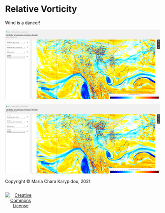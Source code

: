 # Relative Vorticity

Wind is a dancer!

![Relative Vorticity at 05/12/2021 (12:00 UTC) at 250 hPa from ECMWF](/src/Kinematics/img/ECMWF_RelVort_250hPa.png)

<img src="/src/Kinematics/img/ECMWF_RelVort_250hPa.png" alt="Image description">


<footer>
<p style="float:left; width: 100%;">
Copyright © Maria Chara Karypidou, 2021
</p>
<p style="float:left; width: 20%; text-align:center;">
<a rel="license" href="http://creativecommons.org/licenses/by-sa/4.0/"><img alt="Creative Commons License" style="border-width:0" src="https://i.creativecommons.org/l/by-sa/4.0/88x31.png" />
</p>
</footer>


